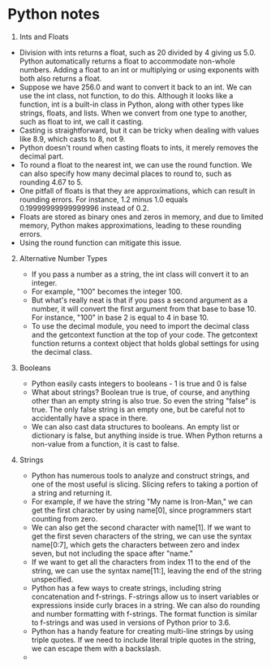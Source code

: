 # Python notes

1. Ints and Floats
  - Division with ints returns a float, such as 20 divided by 4 giving us 5.0. Python automatically returns a float to accommodate non-whole numbers. Adding a float to an int or multiplying or using exponents with both also returns a float.
  - Suppose we have 256.0 and want to convert it back to an int. We can use the int class, not function, to do this. Although it looks like a function, int is a built-in class in Python, along with other types like strings, floats, and lists. When we convert from one type to another, such as float to int, we call it casting.
  - Casting is straightforward, but it can be tricky when dealing with values like 8.9, which casts to 8, not 9.
  - Python doesn't round when casting floats to ints, it merely removes the decimal part.
  - To round a float to the nearest int, we can use the round function. We can also specify how many decimal places to round to, such as rounding 4.67 to 5.
  - One pitfall of floats is that they are approximations, which can result in rounding errors. For instance, 1.2 minus 1.0 equals 0.19999999999999996 instead of 0.2.
  - Floats are stored as binary ones and zeros in memory, and due to limited memory, Python makes approximations, leading to these rounding errors.
  - Using the round function can mitigate this issue.

2. Alternative Number Types
   - If you pass a number as a string, the int class will convert it to an integer.
   - For example, "100" becomes the integer 100.
   -  But what's really neat is that if you pass a second argument as a number, it will convert the first argument from that base to base 10. For instance, "100" in base 2 is equal to 4 in base 10.
   -  To use the decimal module, you need to import the decimal class and the getcontext function at the top of your code. The getcontext function returns a context object that holds global settings for using the decimal class.

3. Booleans
   - Python easily casts integers to booleans - 1 is true and 0 is false
   - What about strings? Boolean true is true, of course, and anything other than an empty string is also true. So even the string "false" is true. The only false string is an empty one, but be careful not to accidentally have a space in there.
   - We can also cast data structures to booleans. An empty list or dictionary is false, but anything inside is true. When Python returns a non-value from a function, it is cast to false.

4. Strings
   - Python has numerous tools to analyze and construct strings, and one of the most useful is slicing. Slicing refers to taking a portion of a string and returning it.
   - For example, if we have the string "My name is Iron-Man," we can get the first character by using name[0], since programmers start counting from zero.
   - We can also get the second character with name[1]. If we want to get the first seven characters of the string, we can use the syntax name[0:7], which gets the characters between zero and index seven, but not including the space after "name."
   - If we want to get all the characters from index 11 to the end of the string, we can use the syntax name[11:], leaving the end of the string unspecified.
   - Python has a few ways to create strings, including string concatenation and f-strings. F-strings allow us to insert variables or expressions inside curly braces in a string. We can also do rounding and number formatting with f-strings. The format function is similar to f-strings and was used in versions of Python prior to 3.6.
   - Python has a handy feature for creating multi-line strings by using triple quotes. If we need to include literal triple quotes in the string, we can escape them with a backslash.
   - 
